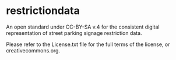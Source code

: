 # restrictiondata
An open standard under CC-BY-SA v.4 for the consistent digital representation of street parking signage restriction data.

Please refer to the License.txt file for the full terms of the license, or creativecommons.org.




